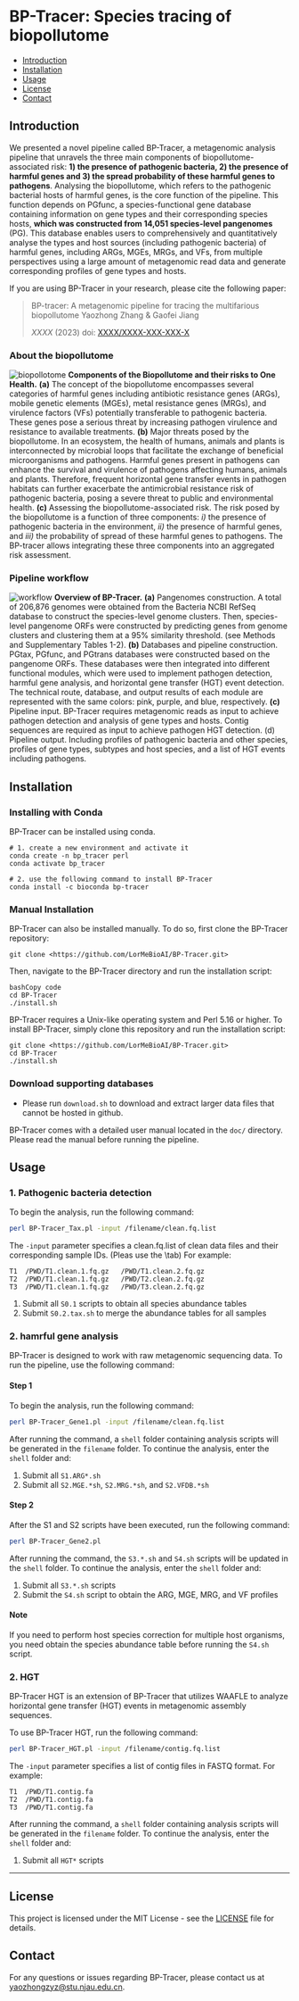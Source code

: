 # BP-Tracer: Species tracing of biopollutome

- [Introduction](#Introduction)
- [Installation](#Installation)
- [Usage](#Usage)
- [License](#license)
- [Contact](#contact)

## Introduction

We presented a novel pipeline called BP-Tracer, a metagenomic analysis pipeline that unravels the three main components of biopollutome-associated risk: **1) the presence of pathogenic bacteria, 2) the presence of harmful genes and 3) the spread probability of these harmful genes to pathogens**. 
Analysing the biopollutome, which refers to the pathogenic bacterial hosts of harmful genes, is the core function of the pipeline. This function depends on PGfunc, a species-functional gene database containing information on gene types and their corresponding species hosts, **which was constructed from 14,051 species-level pangenomes** (PG). This database enables users to comprehensively and quantitatively analyse the types and host sources (including pathogenic bacteria) of harmful genes, including ARGs, MGEs, MRGs, and VFs, from multiple perspectives using a large amount of metagenomic read data and generate corresponding profiles of gene types and hosts.

If you are using BP-Tracer in your research, please cite the following paper:
> BP-tracer: A metagenomic pipeline for tracing the multifarious biopollutome
> Yaozhong Zhang & Gaofei Jiang
> 
> *XXXX* (2023)
> doi: [XXXX/XXXX-XXX-XXX-X](https://)
> 


### About the biopollutome
![biopollotome](https://github.com/LorMeBioAI/BP-Tracer/blob/main/attachment/biopolltome.png)
**Components of the Biopollutome and their risks to One Health.** **(a)** The concept of the biopollutome encompasses several categories of harmful genes including antibiotic resistance genes (ARGs), mobile genetic elements (MGEs), metal resistance genes (MRGs), and virulence factors (VFs) potentially transferable to pathogenic bacteria. These genes pose a serious threat by increasing pathogen virulence and resistance to available treatments. **(b)** Major threats posed by the biopollutome. In an ecosystem, the health of humans, animals and plants is interconnected by microbial loops that facilitate the exchange of beneficial microorganisms and pathogens. Harmful genes present in pathogens can enhance the survival and virulence of pathogens affecting humans, animals and plants. Therefore, frequent horizontal gene transfer events in pathogen habitats can further exacerbate the antimicrobial resistance risk of pathogenic bacteria, posing a severe threat to public and environmental health. **(c)** Assessing the biopollutome-associated risk. The risk posed by the biopollutome is a function of three components: *i)* the presence of pathogenic bacteria in the environment, *ii)* the presence of harmful genes, and *iii)* the probability of spread of these harmful genes to pathogens. The BP-tracer allows integrating these three components into an aggregated risk assessment.


### Pipeline workflow

![workflow](https://github.com/LorMeBioAI/BP-Tracer/blob/main/attachment/workflow.png)
**Overview of BP-Tracer.** **(a)** Pangenomes construction. A total of 206,876 genomes were obtained from the Bacteria NCBI RefSeq database to construct the species-level genome clusters. Then, species-level pangenome ORFs were constructed by predicting genes from genome clusters and clustering them at a 95% similarity threshold. (see Methods and Supplementary Tables 1-2). **(b)** Databases and pipeline construction. PGtax, PGfunc, and PGtrans databases were constructed based on the pangenome ORFs. These databases were then integrated into different functional modules, which were used to implement pathogen detection, harmful gene analysis, and horizontal gene transfer (HGT) event detection. The technical route, database, and output results of each module are represented with the same colors: pink, purple, and blue, respectively. **(c)** Pipeline input. BP-Tracer requires metagenomic reads as input to achieve pathogen detection and analysis of gene types and hosts. Contig sequences are required as input to achieve pathogen HGT detection. (d) Pipeline output. Including profiles of pathogenic bacteria and other species, profiles of gene types, subtypes and host species, and a list of HGT events including pathogens.
## Installation
### Installing with Conda

BP-Tracer can be installed using conda. 

```shell
# 1. create a new environment and activate it
conda create -n bp_tracer perl
conda activate bp_tracer

# 2. use the following command to install BP-Tracer
conda install -c bioconda bp-tracer
```

### Manual Installation

BP-Tracer can also be installed manually. To do so, first clone the BP-Tracer repository:

```shell
git clone <https://github.com/LorMeBioAI/BP-Tracer.git>
```

Then, navigate to the BP-Tracer directory and run the installation script:

```shell
bashCopy code
cd BP-Tracer
./install.sh

```

BP-Tracer requires a Unix-like operating system and Perl 5.16 or higher. To install BP-Tracer, simply clone this repository and run the installation script:

```shell
git clone <https://github.com/LorMeBioAI/BP-Tracer.git>
cd BP-Tracer
./install.sh

```

### Download supporting databases

- Please run `download.sh` to download and extract larger data files that cannot be hosted in github.

BP-Tracer comes with a detailed user manual located in the `doc/` directory. Please read the manual before running the pipeline.

## Usage

### 1. Pathogenic bacteria detection

To begin the analysis, run the following command:

```bash
perl BP-Tracer_Tax.pl -input /filename/clean.fq.list
```
The `-input` parameter specifies a clean.fq.list of clean data files and their corresponding sample IDs. (Pleas use the \tab)
For example:
```
T1	/PWD/T1.clean.1.fq.gz	/PWD/T1.clean.2.fq.gz
T2	/PWD/T1.clean.1.fq.gz	/PWD/T2.clean.2.fq.gz
T3	/PWD/T1.clean.1.fq.gz	/PWD/T3.clean.2.fq.gz

```

1. Submit all `S0.1` scripts to obtain all species abundance tables
2. Submit `S0.2.tax.sh` to merge the abundance tables for all samples

### 2. hamrful gene analysis

BP-Tracer is designed to work with raw metagenomic sequencing data. To run the pipeline, use the following command:

#### Step 1

To begin the analysis, run the following command:

```bash
perl BP-Tracer_Gene1.pl -input /filename/clean.fq.list
```

After running the command, a `shell` folder containing analysis scripts will be generated in the `filename` folder. To continue the analysis, enter the `shell` folder and:

1. Submit all `S1.ARG*.sh` 
2. Submit all `S2.MGE.*sh`, `S2.MRG.*sh`, and `S2.VFDB.*sh` 

#### Step 2

After the S1 and S2 scripts have been executed, run the following command:

```bash
perl BP-Tracer_Gene2.pl

```

After running the command, the `S3.*.sh` and `S4.sh` scripts will be updated in the `shell` folder. To continue the analysis, enter the `shell` folder and:

1. Submit all `S3.*.sh` scripts
2. Submit the `S4.sh` script to obtain the ARG, MGE, MRG, and VF profiles

#### Note

If you need to perform host species correction for multiple host organisms, you need obtain the species abundance table before running the `S4.sh` script.

### 2. HGT

BP-Tracer HGT is an extension of BP-Tracer that utilizes WAAFLE to analyze horizontal gene transfer (HGT) events in metagenomic assembly sequences.

To use BP-Tracer HGT, run the following command:

```bash
perl BP-Tracer_HGT.pl -input /filename/contig.fq.list
```

The `-input` parameter specifies a list of contig files in FASTQ format. For example:

```
T1	/PWD/T1.contig.fa
T2	/PWD/T1.contig.fa
T3	/PWD/T1.contig.fa
```
After running the command, a `shell` folder containing analysis scripts will be generated in the `filename` folder. To continue the analysis, enter the `shell` folder and:

1. Submit all `HGT*` scripts

---

## License

This project is licensed under the MIT License - see the [LICENSE](https://chat.openai.com/chat/LICENSE) file for details.

## Contact

For any questions or issues regarding BP-Tracer, please contact us at [yaozhongzyz@stu.njau.edu.cn](notion://www.notion.so/yaozhongzyz@stu.njau.edu.cn).
